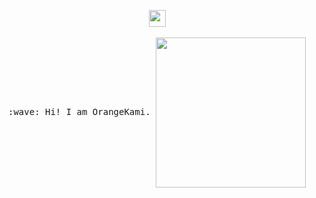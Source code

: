 <p align="center">
  <img src="https://c.tenor.com/8JzC4WIfadMAAAAi/splatoon-littleparade_.gif" width="27px">
  <br><br>
  <samp>
    :wave: Hi! I am OrangeKami.
    <img src="https://i.imgur.com/kdKhgx6.gif" width="240px" align="center">  
  </samp>
</p>
